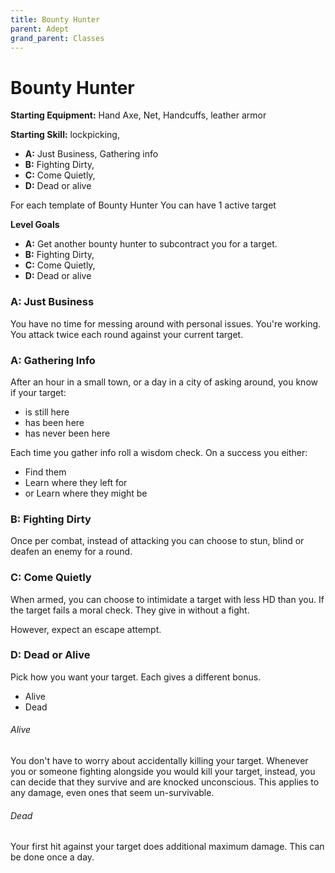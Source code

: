 ```yaml
---
title: Bounty Hunter
parent: Adept
grand_parent: Classes
---
```


# Bounty Hunter

**Starting Equipment:** Hand Axe, Net, Handcuffs, leather armor

**Starting Skill:** lockpicking, 

+ **A:** Just Business, Gathering info
+ **B:** Fighting Dirty, 
+ **C:** Come Quietly, 
+ **D:** Dead or alive

For each template of Bounty Hunter You can have 1 active target

**Level Goals**

+ **A:** Get another bounty hunter to subcontract you for a target. 
+ **B:** Fighting Dirty, 
+ **C:** Come Quietly, 
+ **D:** Dead or alive


### A: Just Business

You have no time for messing around with personal issues. You're working. 
You attack twice each round against your current target.

### A: Gathering Info

After an hour in a small town, or a day in a city of asking around, you know if
your target:
- is still here
- has been here
- has never been here

Each time you gather info roll a wisdom check. 
On a success you either:
- Find them 
- Learn where they left for
- or Learn where they might be

### B: Fighting Dirty

Once per combat, instead of attacking you can choose to stun, blind or
deafen an enemy for a round. 

### C: Come Quietly

When armed, you can choose to intimidate a target with less HD than you. 
If the target fails a moral check. They give in without a fight. 

However, expect an escape attempt.

### D: Dead or Alive

Pick how you want your target. Each gives a different bonus. 
- Alive 
- Dead 

###### Alive
You don't have to worry about accidentally killing your target. Whenever you or
someone fighting alongside you would kill your target, instead, you can decide
that they survive and are knocked unconscious. This applies to any damage, even
ones that seem un-survivable. 

###### Dead

Your first hit against your target does additional maximum damage. 
This can be done once a day. 
